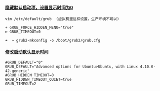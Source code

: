 #### [隐藏默认启动项，设置显示时间为0](https://wiki.archlinux.org/index.php/GRUB_%28简体中文%29)

```shell
vim /etc/default/grub  (虚拟机里这样设置，生产环境不可以)

+ GRUB_FORCE_HIDDEN_MENU="true"
e GRUB_TIMEOUT=0

➜  ~ grub2-mkconfig -o /boot/grub2/grub.cfg
```

#### [修改启动默认显示时间](https://www.ssdax.com/2347.html)

```shell
#GRUB_DEFAULT="0"
GRUB_DEFAULT="Advanced options for Ubuntu>Ubuntu, with Linux 4.10.0-42-generic"
#GRUB_HIDDEN_TIMEOUT=0
GRUB_HIDDEN_TIMEOUT_QUIET=true
GRUB_TIMEOUT=2
```




